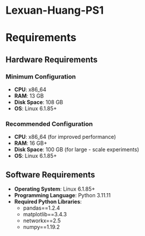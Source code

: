 # Lexuan-Huang-PS1
# Requirements

## Hardware Requirements
### Minimum Configuration
- **CPU**: x86_64
- **RAM**: 13 GB
- **Disk Space**: 108 GB
- **OS**: Linux 6.1.85+

### Recommended Configuration
- **CPU**: x86_64 (for improved performance)
- **RAM**: 16 GB+
- **Disk Space**: 100 GB (for large - scale experiments)
- **OS**: Linux 6.1.85+

## Software Requirements
- **Operating System**: Linux 6.1.85+
- **Programming Language**: Python 3.11.11
- **Required Python Libraries**:
  - pandas==1.2.4
  - matplotlib==3.4.3
  - networkx==2.5
  - numpy==1.19.2
